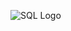 ![SQL Logo](![SQL](https://github.com/user-attachments/assets/af7fd8e8-4942-4118-997a-2b9714f03c29))



